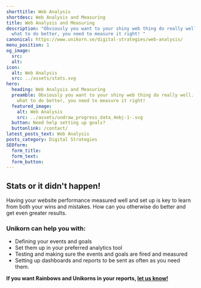 ```yaml
---
shorttitle: Web Analysis
shortdesc: Web Analysis and Measuring
title: Web Analysis and Measuring
description: "Obviously you want to your shiny web thing do really well. To know
  what to do better, you need to measure it right! "
canonical: https://www.unikorn.se/digital-strategies/web-analysis/
menu_position: 1
og_image:
  src: 
  alt: 
icon:
  alt: Web Analysis
  src: ../assets/stats.svg
hero:
  heading: Web Analysis and Measuring
  preamble: Obviously you want to your shiny web thing do really well. To know
    what to do better, you need to measure it right!
  featured_image:
    alt: Web Analysis
    src: ../assets/undraw_progress_data_4ebj-1-.svg
  button: Need help setting up goals?
  buttonlink: /contact/
latest_posts_text: Web Analysis
posts_category: Digital Strategies
SEOform: 
  form_title: 
  form_text: 
  form_button: 
---
```

## Stats or it didn't happen!

Having your website performance measured well and set up is key to learn from both your wins and mistakes. How can you otherwise do better and get even greater results.

### Unikorn can help you with:

* Defining your events and goals
* Set them up in your preferred analytics tool
* Testing and making sure the events and goals are fired and measured
* Setting up dashboards and reports to be sent as often as you need them.

**If you want Rainbows and Unikorns in your reports, [let us know!](/contact/)**